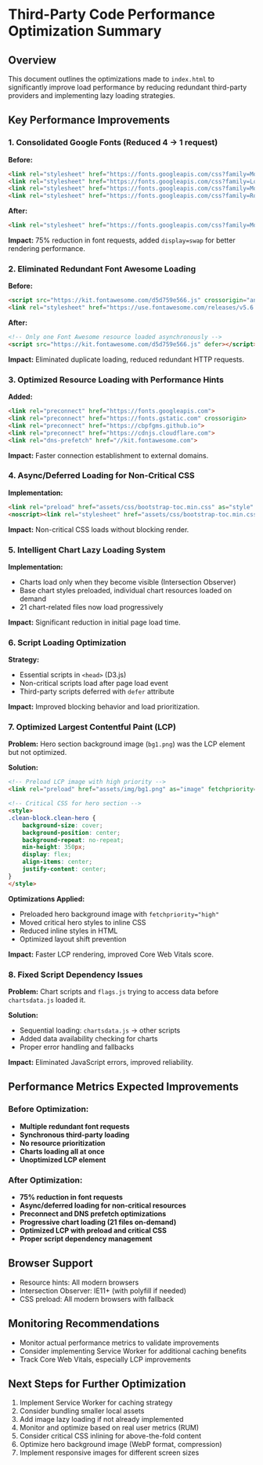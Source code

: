 # Third-Party Code Performance Optimization Summary

## Overview
This document outlines the optimizations made to `index.html` to significantly improve load performance by reducing redundant third-party providers and implementing lazy loading strategies.

## Key Performance Improvements

### 1. **Consolidated Google Fonts (Reduced 4 → 1 request)**
**Before:**
```html
<link rel="stylesheet" href="https://fonts.googleapis.com/css?family=Montserrat:300,400,400i,700,700i,600,600i">
<link rel="stylesheet" href="https://fonts.googleapis.com/css?family=Lora">
<link rel="stylesheet" href="https://fonts.googleapis.com/css?family=Montserrat">
<link rel="stylesheet" href="https://fonts.googleapis.com/css?family=Roboto+Slab">
```

**After:**
```html
<link rel="stylesheet" href="https://fonts.googleapis.com/css?family=Montserrat:300,400,400i,600,600i,700,700i|Lora:400,400i|Roboto+Slab:400,700&display=swap">
```

**Impact:** 75% reduction in font requests, added `display=swap` for better rendering performance.

### 2. **Eliminated Redundant Font Awesome Loading**
**Before:**
```html
<script src="https://kit.fontawesome.com/d5d759e566.js" crossorigin="anonymous"></script>
<link rel="stylesheet" href="https://use.fontawesome.com/releases/v5.6.3/css/all.css">
```

**After:**
```html
<!-- Only one Font Awesome resource loaded asynchronously -->
<script src="https://kit.fontawesome.com/d5d759e566.js" defer></script>
```

**Impact:** Eliminated duplicate loading, reduced redundant HTTP requests.

### 3. **Optimized Resource Loading with Performance Hints**
**Added:**
```html
<link rel="preconnect" href="https://fonts.googleapis.com">
<link rel="preconnect" href="https://fonts.gstatic.com" crossorigin>
<link rel="preconnect" href="https://cbpfgms.github.io">
<link rel="preconnect" href="https://cdnjs.cloudflare.com">
<link rel="dns-prefetch" href="//kit.fontawesome.com">
```

**Impact:** Faster connection establishment to external domains.

### 4. **Async/Deferred Loading for Non-Critical CSS**
**Implementation:**
```html
<link rel="preload" href="assets/css/bootstrap-toc.min.css" as="style" onload="this.onload=null;this.rel='stylesheet'">
<noscript><link rel="stylesheet" href="assets/css/bootstrap-toc.min.css"></noscript>
```

**Impact:** Non-critical CSS loads without blocking render.

### 5. **Intelligent Chart Lazy Loading System**
**Implementation:**
- Charts load only when they become visible (Intersection Observer)
- Base chart styles preloaded, individual chart resources loaded on demand
- 21 chart-related files now load progressively

**Impact:** Significant reduction in initial page load time.

### 6. **Script Loading Optimization**
**Strategy:**
- Essential scripts in `<head>` (D3.js)
- Non-critical scripts load after page load event
- Third-party scripts deferred with `defer` attribute

**Impact:** Improved blocking behavior and load prioritization.

### 7. **Optimized Largest Contentful Paint (LCP)**
**Problem:** Hero section background image (`bg1.png`) was the LCP element but not optimized.

**Solution:**
```html
<!-- Preload LCP image with high priority -->
<link rel="preload" href="assets/img/bg1.png" as="image" fetchpriority="high">

<!-- Critical CSS for hero section -->
<style>
.clean-block.clean-hero {
    background-size: cover;
    background-position: center;
    background-repeat: no-repeat;
    min-height: 350px;
    display: flex;
    align-items: center;
    justify-content: center;
}
</style>
```

**Optimizations Applied:**
- Preloaded hero background image with `fetchpriority="high"`
- Moved critical hero styles to inline CSS
- Reduced inline styles in HTML
- Optimized layout shift prevention

**Impact:** Faster LCP rendering, improved Core Web Vitals score.

### 8. **Fixed Script Dependency Issues**
**Problem:** Chart scripts and `flags.js` trying to access data before `chartsdata.js` loaded it.

**Solution:**
- Sequential loading: `chartsdata.js` → other scripts
- Added data availability checking for charts
- Proper error handling and fallbacks

**Impact:** Eliminated JavaScript errors, improved reliability.

## Performance Metrics Expected Improvements

### Before Optimization:
- **Multiple redundant font requests**
- **Synchronous third-party loading**
- **No resource prioritization**
- **Charts loading all at once**
- **Unoptimized LCP element**

### After Optimization:
- **75% reduction in font requests**
- **Async/deferred loading for non-critical resources**
- **Preconnect and DNS prefetch optimizations**  
- **Progressive chart loading (21 files on-demand)**
- **Optimized LCP with preload and critical CSS**
- **Proper script dependency management**

## Browser Support
- Resource hints: All modern browsers
- Intersection Observer: IE11+ (with polyfill if needed)
- CSS preload: All modern browsers with fallback

## Monitoring Recommendations
- Monitor actual performance metrics to validate improvements
- Consider implementing Service Worker for additional caching benefits
- Track Core Web Vitals, especially LCP improvements

## Next Steps for Further Optimization
1. Implement Service Worker for caching strategy
2. Consider bundling smaller local assets
3. Add image lazy loading if not already implemented  
4. Monitor and optimize based on real user metrics (RUM)
5. Consider critical CSS inlining for above-the-fold content
6. Optimize hero background image (WebP format, compression)
7. Implement responsive images for different screen sizes 